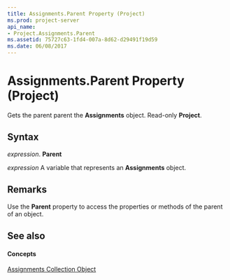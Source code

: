 ```yaml
---
title: Assignments.Parent Property (Project)
ms.prod: project-server
api_name:
- Project.Assignments.Parent
ms.assetid: 75727c63-1fd4-007a-8d62-d29491f19d59
ms.date: 06/08/2017
---
```



# Assignments.Parent Property (Project)

Gets the parent parent the **Assignments** object. Read-only **Project**.


## Syntax

 _expression_. **Parent**

 _expression_ A variable that represents an **Assignments** object.


## Remarks

Use the **Parent** property to access the properties or methods of the parent of an object.


## See also


#### Concepts


[Assignments Collection Object](assignments-object-project.md)
